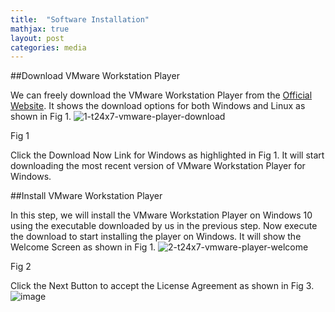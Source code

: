 ```yaml
---
title:  "Software Installation"
mathjax: true
layout: post
categories: media
---
```

##Download VMware Workstation Player

We can freely download the VMware Workstation Player from the [Official Website](https://www.vmware.com/products/workstation-player/workstation-player-evaluation.html). It shows the download options for both Windows and Linux as shown in Fig 1.
![1-t24x7-vmware-player-download](https://user-images.githubusercontent.com/84153348/128721530-75f50e9e-2c91-4745-a2a1-408cea5a0fe5.png)

Fig 1

Click the Download Now Link for Windows as highlighted in Fig 1. It will start downloading the most recent version of VMware Workstation Player for Windows.

##Install VMware Workstation Player

In this step, we will install the VMware Workstation Player on Windows 10 using the executable downloaded by us in the previous step. Now execute the download to start installing the player on Windows. It will show the Welcome Screen as shown in Fig 1.
![2-t24x7-vmware-player-welcome](https://user-images.githubusercontent.com/84153348/128747535-2e4ca7ff-8a96-4c20-810f-1864d5c50db4.png)

Fig 2

Click the Next Button to accept the License Agreement as shown in Fig 3.
![image](https://user-images.githubusercontent.com/84153348/128747728-e85fff0b-50aa-4ae0-a363-edf5b2e61bcc.png)
